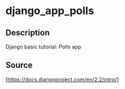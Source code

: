 # django_app_polls

## Description
Django basic tutorial: Polls app

## Source 
[https://docs.djangoproject.com/en/2.2/intro/]

